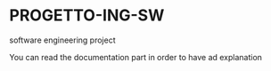# PROGETTO-ING-SW
 software engineering project

You can read the documentation part in order to have ad explanation
